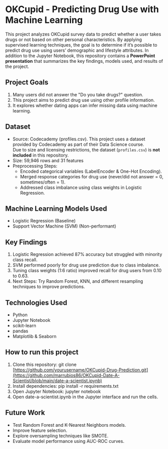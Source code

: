 # OKCupid - Predicting Drug Use with Machine Learning
This project analyzes OKCupid survey data to predict whether a user takes drugs or not based on other personal characteristics. By applying supervised learning techniques, the goal is to determine if it’s possible to predict drug use using users’ demographic and lifestyle attributes. In addition to the Jupyter Notebook, this repository contains a **PowerPoint presentation** that summarizes the key findings, models used, and results of the project. 

## Project Goals
1. Many users did not answer the "Do you take drugs?" question.
2. This project aims to predict drug use using other profile information.
3. It explores whether dating apps can infer missing data using machine learning.

## Dataset
- Source: Codecademy (profiles.csv). This project uses a dataset provided by Codecademy as part of their Data Science course.  
Due to size and licensing restrictions, the dataset (`profiles.csv`) is **not included** in this repository.
- Size: 59,946 rows and 31 features
- Preprocessing Steps:
  - Encoded categorical variables (LabelEncoder & One-Hot Encoding).
  - Merged response categories for drug use (never/did not answer = 0, sometimes/often = 1).
  - Addressed class imbalance using class weights in Logistic Regression.

## Machine Learning Models Used
- Logistic Regression (Baseline)
- Support Vector Machine (SVM) (Non-performant)

## Key Findings
1. Logistic Regression achieved 87% accuracy but struggled with minority class recall.
2. SVM performed poorly for drug use prediction due to class imbalance.
3. Tuning class weights (1:6 ratio) improved recall for drug users from 0.10 to 0.63.
4. Next Steps: Try Random Forest, KNN, and different resampling techniques to improve predictions.

## Technologies Used
- Python
- Jupyter Notebook
- scikit-learn
- pandas
- Matplotlib & Seaborn

## How to run this project
1. Clone this repository:
   git clone [https://github.com/yourusername/OKCupid-Drug-Prediction.git](https://github.com/marrubios86/OKCupid-Date-A-Scientist/blob/main/date-a-scientist.ipynb)
2. Install dependencies:
   pip install -r requirements.txt
3. Open Jupyter Notebook:
   jupyter notebook
4. Open date-a-scientist.ipynb in the Jupyter interface and run the cells.

## Future Work
- Test Random Forest and K-Nearest Neighbors models.
- Improve feature selection.
- Explore oversampling techniques like SMOTE.
- Evaluate model performance using AUC-ROC curves.
